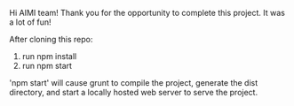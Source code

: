 Hi AIMI team! Thank you for the opportunity to complete this project. It was a lot of fun!

After cloning this repo:
1. run npm install
2. run npm start

'npm start' will cause grunt to compile the project, generate the dist directory, and start a locally hosted web server to serve the project.
